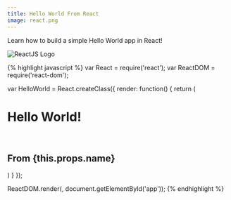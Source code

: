 ```yaml
---
title: Hello World From React
image: react.png
---
```


Learn how to build a simple Hello World app in React!

<div class="img-container"><img src="{{ "/assets/preview_images/reactjshw.jpg" | relative_url }}" alt="ReactJS Logo" class="article-image"></div>

{% highlight javascript %}
var React = require('react');
var ReactDOM = require('react-dom');

var HelloWorld = React.createClass({
  render: function() {
    return (
      <div>
        <h1>Hello World!</h1><br />
        <h2>From {this.props.name}</h2>
      </div>
    )
  }
});

ReactDOM.render(<HelloWorld name="Jamie" />, document.getElementById('app'));
{% endhighlight %}